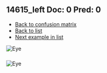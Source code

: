 ## 14615_left Doc: 0 Pred: 0
- [Back to confusion matrix](https://github.com/juliandewit/kaggle_retinopathy/blob/master/matrix.md)
- [Back to list](https://github.com/juliandewit/kaggle_retinopathy/blob/master/lists/00/list.md)
- [Next example in list](https://github.com/juliandewit/kaggle_retinopathy/blob/master/lists/00/14/14616_left.md)

![Eye](https://retinopaty.blob.core.windows.net/size1024/14615_left_0.jpeg)

### 

![Eye]()
